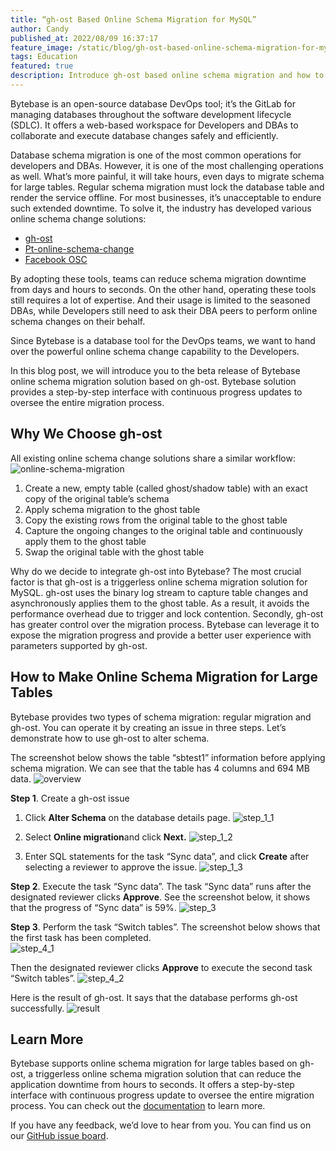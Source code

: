 ```yaml
---
title: “gh-ost Based Online Schema Migration for MySQL”
author: Candy
published_at: 2022/08/09 16:37:17
feature_image: /static/blog/gh-ost-based-online-schema-migration-for-mysql/cover.webp
tags: Education
featured: true
description: Introduce gh-ost based online schema migration and how to perform an online schema migration without downtime in Bytebase.
---
```


Bytebase is an open-source database DevOps tool; it’s the GitLab for managing databases throughout the software development lifecycle (SDLC). It offers a web-based workspace for Developers and DBAs to collaborate and execute database changes safely and efficiently.

Database schema migration is one of the most common operations for developers and DBAs. However, it is one of the most challenging operations as well. What’s more painful, it will take hours, even days to migrate schema for large tables. Regular schema migration must lock the database table and render the service offline. For most businesses, it’s unacceptable to endure such extended downtime. To solve it, the industry has developed various online schema change solutions:
* [gh-ost](https://github.com/github/gh-ost)
* [Pt-online-schema-change](https://www.percona.com/doc/percona-toolkit/3.0/pt-online-schema-change.html)
* [Facebook OSC](https://github.com/facebookincubator/OnlineSchemaChange)

By adopting these tools, teams can reduce schema migration downtime from days and hours to seconds. On the other hand, operating these tools still requires a lot of expertise. And their usage is limited to the seasoned DBAs, while Developers still need to ask their DBA peers to perform online schema changes on their behalf.

Since Bytebase is a database tool for the DevOps teams, we want to hand over the powerful online schema change capability to the Developers.

In this blog post, we will introduce you to the beta release of Bytebase online schema migration solution based on gh-ost. Bytebase solution provides a step-by-step interface with continuous progress updates to oversee the entire migration process.

## Why We Choose gh-ost

All existing online schema change solutions share a similar workflow:
![online-schema-migration](/static/blog/gh-ost-based-online-schema-migration-for-mysql/online-schema-migration.webp)

1. Create a new, empty table (called ghost/shadow table) with an exact copy of the original table’s schema
2. Apply schema migration to the ghost table
3. Copy the existing rows from the original table to the ghost table
4. Capture the ongoing changes to the original table and continuously apply them to the ghost table
5. Swap the original table with the ghost table

Why do we decide to integrate gh-ost into Bytebase? The most crucial factor is that gh-ost is a triggerless online schema migration solution for MySQL. gh-ost uses the binary log stream to capture table changes and asynchronously applies them to the ghost table. As a result, it avoids the performance overhead due to trigger and lock contention. Secondly, gh-ost has greater control over the migration process. Bytebase can leverage it to expose the migration progress and provide a better user experience with parameters supported by gh-ost.

## How to Make Online Schema Migration for Large Tables

Bytebase provides two types of schema migration: regular migration and gh-ost. You can operate it by creating an issue in three steps. Let’s demonstrate how to use gh-ost to alter schema.

The screenshot below shows the table “sbtest1” information before applying schema migration. We can see that the table has 4 columns and 694 MB data.
![overview](/static/blog/gh-ost-based-online-schema-migration-for-mysql/overview.webp)

**Step 1**. Create a gh-ost issue
1. Click **Alter Schema** on the database details page. 
![step_1_1](/static/blog/gh-ost-based-online-schema-migration-for-mysql/step_1_1.webp)

2. Select **Online migration**and click **Next.**
![step_1_2](/static/blog/gh-ost-based-online-schema-migration-for-mysql/step_1_2.webp)

3. Enter SQL statements for the task “Sync data”, and click **Create** after selecting a reviewer to approve the issue.
![step_1_3](/static/blog/gh-ost-based-online-schema-migration-for-mysql/step_1_3.webp)

**Step 2**. Execute the task “Sync data”.
The task “Sync data” runs after the designated reviewer clicks **Approve**. See the screenshot below, it shows that the progress of “Sync data” is 59%. 
![step_3](/static/blog/gh-ost-based-online-schema-migration-for-mysql/step_3.webp)

**Step 3**. Perform the task “Switch tables”.
The screenshot below shows that the first task has been completed.  
![step_4_1](/static/blog/gh-ost-based-online-schema-migration-for-mysql/step_4_1.webp)

Then the designated reviewer clicks **Approve** to execute the second task “Switch tables”.
![step_4_2](/static/blog/gh-ost-based-online-schema-migration-for-mysql/step_4_2.webp)

Here is the result of gh-ost. It says that the database performs gh-ost successfully.
![result](/static/blog/gh-ost-based-online-schema-migration-for-mysql/result.webp)
 
## Learn More

Bytebase supports online schema migration for large tables based on gh-ost, a triggerless online schema migration solution that can reduce the application downtime from hours to seconds. It offers a step-by-step interface with continuous progress update to oversee the entire migration process. You can check out the [documentation](https://www.bytebase.com/docs/change-database/online-schema-migration-for-mysql) to learn more.

If you have any feedback, we’d love to hear from you. You can find us on our [GitHub issue board](https://github.com/bytebase/bytebase/issues).
